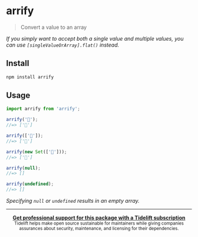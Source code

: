 # arrify

> Convert a value to an array

*If you simply want to accept both a single value and multiple values, you can use `[singleValueOrArray].flat()` instead.*

## Install

```sh
npm install arrify
```

## Usage

```js
import arrify from 'arrify';

arrify('🦄');
//=> ['🦄']

arrify(['🦄']);
//=> ['🦄']

arrify(new Set(['🦄']));
//=> ['🦄']

arrify(null);
//=> []

arrify(undefined);
//=> []
```

*Specifying `null` or `undefined` results in an empty array.*

---

<div align="center">
	<b>
		<a href="https://tidelift.com/subscription/pkg/npm-arrify?utm_source=npm-arrify&utm_medium=referral&utm_campaign=readme">Get professional support for this package with a Tidelift subscription</a>
	</b>
	<br>
	<sub>
		Tidelift helps make open source sustainable for maintainers while giving companies<br>assurances about security, maintenance, and licensing for their dependencies.
	</sub>
</div>
